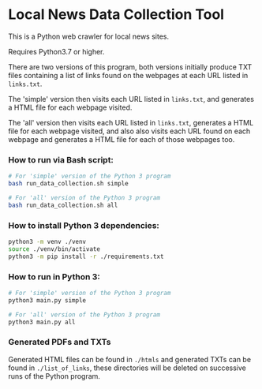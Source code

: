 # Local News Data Collection Tool

This is a Python web crawler for local news sites.

Requires Python3.7 or higher.

There are two versions of this program, both versions initially produce TXT files containing a list of links found on the webpages at each URL listed in `links.txt`.

The 'simple' version then visits each URL listed in `links.txt`, and generates a HTML file for each webpage visited.

The 'all' version then visits each URL listed in `links.txt`, generates a HTML file for each webpage visited, and also also visits each URL found on each webpage and generates a HTML file for each of those webpages too.

### How to run via Bash script:

```bash
# For 'simple' version of the Python 3 program
bash run_data_collection.sh simple

# For 'all' version of the Python 3 program
bash run_data_collection.sh all
```

### How to install Python 3 dependencies:

```bash
python3 -m venv ./venv
source ./venv/bin/activate
python3 -m pip install -r ./requirements.txt
```

### How to run in Python 3:

```bash
# For 'simple' version of the Python 3 program
python3 main.py simple

# For 'all' version of the Python 3 program
python3 main.py all
```

### Generated PDFs and TXTs

Generated HTML files can be found in `./htmls` and generated TXTs can be found in `./list_of_links`, these directories will
be deleted on successive runs of the Python program.
